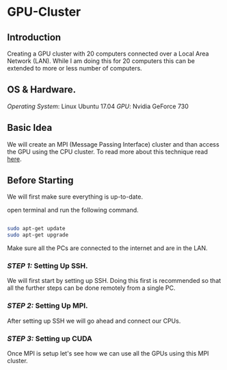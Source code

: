 # GPU-Cluster



## Introduction

Creating a GPU cluster with 20 computers connected over a Local Area Network (LAN).
While I am doing this for 20 computers this can be extended to more or less number of computers.



## OS & Hardware.

*Operating System*: Linux Ubuntu 17.04
*GPU*: Nvidia GeForce 730


## Basic Idea

We will create an MPI (Message Passing Interface) cluster and than access the GPU using the CPU cluster.
To read more about this technique read [here](https://developer.nvidia.com/mpi-solutions-gpus).


## Before Starting

We will first make sure everything is up-to-date.

open terminal and run the following command.

```bash

sudo apt-get update
sudo apt-get upgrade

```

Make sure all the PCs are connected to the internet and are in the LAN.


### *STEP 1:* Setting Up SSH.

We will first start by setting up SSH.
Doing this first is recommended so that all the further steps can be done remotely from a single PC.



### *STEP 2:* Setting Up MPI.

After setting up SSH we will go ahead and connect our CPUs.



### *STEP 3:* Setting up CUDA

Once MPI is setup let's see how we can use all the GPUs using this MPI cluster.



